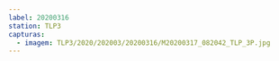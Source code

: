 ```yaml
---
label: 20200316
station: TLP3
capturas:
  - imagem: TLP3/2020/202003/20200316/M20200317_082042_TLP_3P.jpg
---
```

